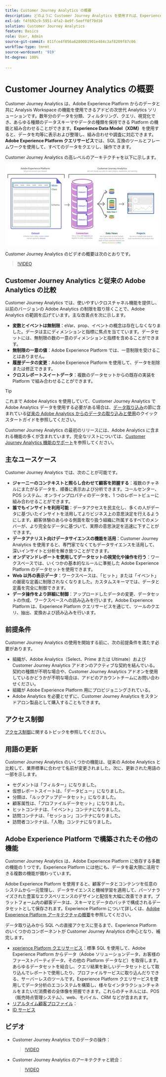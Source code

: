 ```yaml
---
title: Customer Journey Analytics の概要
description: どのように Customer Journey Analytics を使用すれば、Experience Platform からのデータと共に Analysis Workspace を使用できるかを説明します。
exl-id: f4f692c9-5951-4fa2-8e9f-5eeff0f79d10
solution: Customer Journey Analytics
feature: Basics
role: User, Admin
source-git-commit: 811fce4f056a6280081901e484c3af8209f87c06
workflow-type: tm+mt
source-wordcount: '919'
ht-degree: 100%

---
```


# Customer Journey Analytics の概要

Customer Journey Analytics は、Adobe Experience Platform からのデータと共に Analysis Workspace の機能を使用できるアドビの次世代 Analytics ソリューションです。数年分のデータを分類、フィルタリング、クエリ、視覚化でき、あらゆる種類のデータスキーマやデータの種類を保持できる Platform の機能と組み合わせることができます。**Experience Data Model（XDM）**&#x200B;を使用すると、データを均等に表示および整理し、組み合わせや調査に対応できます。**Adobe Experience Platform クエリサービス**&#x200B;では、SQL 互換のツールとフレームワークを使用して、すべてのデータをクエリし、操作できます。

Customer Journey Analytics の高レベルのアーキテクチャを以下に示します。

![この節で説明する Customer Journey Analytics アーキテクチャ](assets/cja-architecture.png)

Customer Journey Analytics のビデオの概要は次のとおりです。

>[!VIDEO](https://video.tv.adobe.com/v/30090/?quality=12)

## Customer Journey Analytics と従来の Adobe Analytics の比較

Customer Journey Analytics では、使いやすいクロスチャネル機能を提供し、以前のバージョンの Adobe Analytics の制限を取り除くことで、Adobe Analytics の範囲を広げています。主な改善点を次に示します。

* **変数とイベントは無制限**：eVar、prop、イベントの概念は存在しなくなりました。データは主にディメンションと指標に焦点を当てています。データセットには、無制限の数の一意のディメンションと指標を含めることができます。
* **無制限の一意の値**：Adobe Experience Platform では、一意制限を受けることはありません。
* **履歴データの変更**：Adobe Experience Platform を使用して、データを削除または修正できます。
* **クロスレポートスイートデータ**：複数のデータセットからの既存の実装を Platform で組み合わせることができます。

>[!TIP]
>
>これまで Adobe Analytics を使用していて、Customer Journey Analytics で Adobe Analytics データを使用する必要がある場合は、[データ取り込み](../data-ingestion/data-ingestion.md)の節に含まれている[従来の Adobe Analytics からのデータの取り込みと使用](../data-ingestion/analytics.md)のクイックスタートガイドを参照してください。

Customer Journey Analytics の最初のリリースには、Adobe Analytics に含まれる機能の多くが含まれています。完全なリストについては、[Customer Journey Analytics 機能のサポート](/help/getting-started/aa-vs-cja/cja-aa.md)を参照してください。

## 主なユースケース

Customer Journey Analytics では、次のことが可能です。

* **ジャーニーのコンテキストと照らし合わせて顧客を把握する**：複数のチャネルにまたがるデータを、順番に表示および分析できます。コールセンター、POS システム、オンラインプロパティのデータを、1 つのレポートビューに組み合わせることができます。
* **誰でもインサイトを利用可能**：データアクセスを民主化し、多くの人がデータに基づいたインサイトを活用してよりビジネス上の意思決定を行えるようにします。顧客体験のあらゆる側面を取り扱う組織に所属するすべてのメンバーが、より完全なデータに基づいて、実際の意思決定を迅速に下すことができます。
* **データアナリスト向けデータサイエンスの機能を活用**：Customer Journey Analytics を使用すると、専門家でなくてもデータサイエンスを活用して、深いインサイトと分析を解き放つことができます。
* **オンデマンドレポートを使用してデータセットの視覚化や操作を行う**：ワークスペースでは、いくつかの基本的なルールに準拠した Adobe Experience Platform のデータセットを使用できます。
* **Web 以外の表示データ**：ワークスペースは、「ヒット」または「イベント」の厳密な定義に制限されなくなりました。カスタムスキーマでは、データと定義を完全に制御できます。
* **データ操作をより詳細に制御**：アップロードしたデータの変更、データセットの作成、ワークスペースへの読み込みを行います。Adobe Experience Platform は、Experience Platform クエリサービスを通じて、ツールのクエリ、抽出、変換および読み込みを行います。

## 前提条件

Customer Journey Analytics の使用を開始する前に、次の前提条件を満たす必要があります。

* 組織が、Adobe Analytics（Select、Prime または Ultimate）および Customer Journey Analytics アドオンのアクティブな契約を結んでいる。契約の種類が不明な場合や、Customer Journey Analytics アドオンを使用しているかどうかが不明な場合は、アドビのアカウントチームにお問い合わせください。
* 組織が Adobe Experience Platform 用にプロビジョニングされている。
* Adobe Analytics を必要とせずに、Customer Journey Analytics をスタンドアロン製品として購入することもできます。

## アクセス制御

[アクセス制御](/help/admin/cja-access-control.md)に関するトピックを参照してください。

## 用語の更新

Customer Journey Analytics のいくつかの機能は、従来の Adobe Analytics と比較して、業界標準に合わせて名前が変更されました。次に、更新された用語の一部を示します。

* セグメントは「フィルター」になりました。
* 仮想レポートスイートは、「データビュー」になりました。
* 分類は、「ルックアップデータセット」になりました。
* 顧客属性は、「プロファイルデータセット」になりました。
* ヒットコンテナは、「イベント」コンテナになりました。
* 訪問コンテナは、「セッション」コンテナになりました。
* 訪問者コンテナは、「人物」コンテナになりました。

## Adobe Experience Platform で構築されたその他の機能

Customer Journey Analytics は、Adobe Experience Platform に依存する多数の機能の 1 つです。Experience Platform には他にも、データを最大限に活用できる複数の機能が備わっています。

Adobe Experience Platform を使用すると、顧客データとコンテンツを任意のシステムから一元管理し、データサイエンスと機械学習を適用して、パーソナライズされた豊富なエクスペリエンスのデザインと配信を大幅に改善できます。プラットフォーム内の顧客データは、スキーマとデータのバッチで構成されるデータセットとして保存されます。Experience Platform について詳しくは、[Adobe Experience Platform アーキテクチャの概要](https://experienceleague.adobe.com/docs/platform-learn/tutorials/intro-to-platform/basic-architecture.html?lang=ja)を参照してください。

データ取り込みから SQL への直接アクセスに至るまで、Experience Platform のいくつかのコンポーネントが Customer Journey Analytics の中心となり、補完します。

* [xperience Platform クエリサービス](https://experienceleague.adobe.com/docs/experience-platform/query/home.html?lang=ja)：標準 SQL を使用して、Adobe Experience Platform からデータ（Adobe ソリューションデータ、お客様のファーストパーティデータ、その他の Platform データなど）を取得します。あらゆるデータセットを結合し、クエリ結果を新しいデータセットとして取り込んでレポートで使用したり、プロファイルサービスに取り込んだりできる、サーバーレスのツールです。Experience Platform クエリサービスを使用してデータ分析のエコシステムを構築し、様々なインタラクションチャネルをまたいだ消費者の全体像を把握できます。これらのチャネルには、POS（販売時点管理システム）、web、モバイル、CRM などが含まれます。
* [リアルタイム顧客プロファイル](https://experienceleague.adobe.com/docs/experience-platform/profile/home.html?lang=ja)：
* [ID サービス](https://experienceleague.adobe.com/docs/experience-platform/identity/home.html?lang=ja)

## ビデオ

* Customer Journey Analytics でのデータの操作：

  >[!VIDEO](https://video.tv.adobe.com/v/32112/?quality=12)

* Customer Journey Analytics のアーキテクチャと統合：

  >[!VIDEO](https://video.tv.adobe.com/v/32483/?quality=12)

